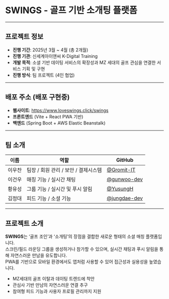 # SWINGS - 골프 기반 소개팅 플랫폼

---

## 프로젝트 정보

- **진행 기간**: 2025년 3월 ~ 4월 (총 2개월)
- **진행 기관**: 신세계아이앤씨 K-Digital Training
- **개발 목적**: 소셜 기반 데이팅 서비스의 확장성과 MZ 세대의 골프 관심을 연결한 서비스 기획 및 구현
- **진행 방식**: 팀 프로젝트 (4인 협업)

---

## 배포 주소 (배포 구현중)

- **웹사이트**: https://www.loveswings.click/swings
- **프론트엔드** (Vite + React PWA 기반)  
- **백엔드** (Spring Boot + AWS Elastic Beanstalk)

---

## 팀 소개

| 이름 | 역할 | GitHub |
|------|------|--------|
| 이우찬 | 팀장 / 회원 관리 / 보안 / 결제시스템 | [@Gromit-IT](https://github.com/Gromit-IT) |
| 이건우 | 매칭 기능 / 실시간 채팅 | [@gunwoo-dev](https://github.com/gunwoo-dev) |
| 황유성 | 그룹 기능 / 실시간 및 푸시 알림 | [@YusungH](https://github.com/YusungH) |
| 김정대 | 피드 기능 / 소셜 기능 | [@jungdae-dev](https://github.com/jungdae-dev) |

---

## 프로젝트 소개

**SWINGS**는 ‘골프 조인’과 ‘소개팅’의 장점을 결합한 새로운 형태의 소셜 매칭 플랫폼입니다.  
스크린/필드 라운딩 그룹을 생성하거나 참가할 수 있으며, 실시간 채팅과 푸시 알림을 통해 자연스러운 만남을 유도합니다.  
PWA를 기반으로 모바일 환경에서도 앱처럼 사용할 수 있어 접근성과 실용성을 높였습니다.

- MZ세대의 골프 이탈과 데이팅 트렌드에 착안
- 관심사 기반 만남의 자연스러운 연결 추구
- 참여형 피드 기능과 사용자 프로필 관리까지 지원
